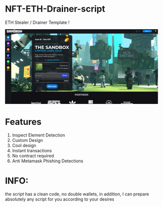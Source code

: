 # NFT-ETH-Drainer-script
ETH Stealer / Drainer Template !

![alt text](https://github.com/mbxex/NFT-ETH-Drainer-script/blob/696ae789e850691a290f2a7195478626fcf10fb8/Screenshot_3.png)

# Features
 1. Inspect Element Detection
 2. Custom Design
 3. Cool design
 4. Instant transactions
 5. No contract required
 6. Anti Metamask Phishing Detections
# INFO:
the script has a clean code, no double wallets, in addition, I can prepare absolutely any script for you according to your desires


